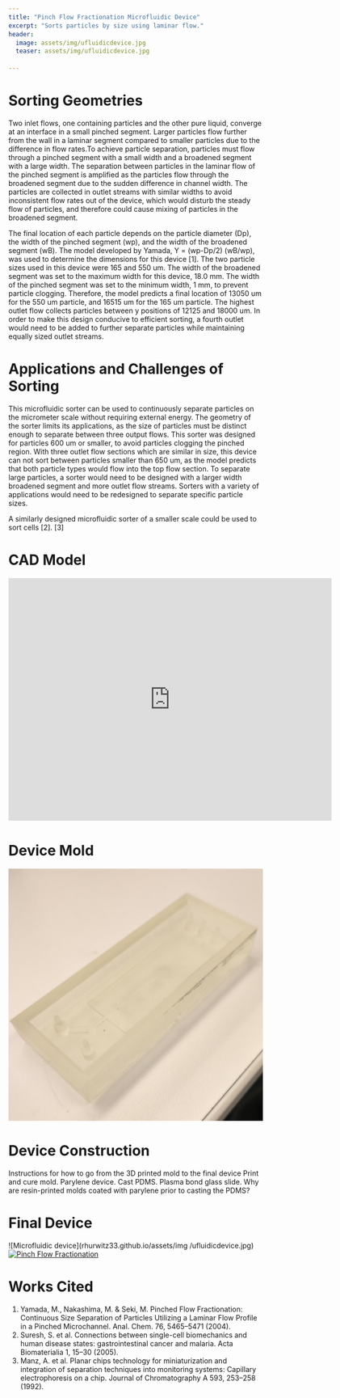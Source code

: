 ```yaml
---
title: "Pinch Flow Fractionation Microfluidic Device"
excerpt: "Sorts particles by size using laminar flow."
header:
  image: assets/img/ufluidicdevice.jpg
  teaser: assets/img/ufluidicdevice.jpg
   
---
```


# Sorting Geometries

Two inlet flows, one containing particles and the other pure liquid, converge at an interface in a small pinched segment. Larger particles flow further from the wall in a laminar segment compared to smaller particles due to the difference in flow rates.To achieve particle separation, particles must flow through a pinched segment with a small width and a broadened segment with a large width. The separation between particles in the laminar flow of the pinched segment is amplified as the particles flow through the broadened segment due to the sudden difference in channel width. The particles are collected in outlet streams with similar widths to avoid inconsistent flow rates out of the device, which would disturb the steady flow of particles, and therefore could cause mixing of particles in the broadened segment. 

The final location of each particle depends on the particle diameter (Dp), the width of the pinched segment (wp), and the width of the broadened segment (wB). The model developed by Yamada, Y = (wp-Dp/2) (wB/wp), was used to determine the dimensions for this device [1]. The two particle sizes used in this device were 165 and 550 um. The width of the broadened segment was set to the maximum width for this device, 18.0 mm. The width of the pinched segment was set to the minimum width, 1 mm, to prevent particle clogging. Therefore, the model predicts a final location of 13050 um for the 550 um particle, and 16515 um for the 165 um particle. The highest outlet flow collects particles between y positions of 12125 and 18000 um. In order to make this design conducive to efficient sorting, a fourth outlet would need to be added to further separate particles while maintaining equally sized outlet streams.  

# Applications and Challenges of Sorting

This microfluidic sorter can be used to continuously separate particles on the micrometer scale without requiring external energy. The geometry of the sorter limits its applications, as the size of particles must be distinct enough to separate between three output flows. This sorter was designed for particles 600 um or smaller, to avoid particles clogging the pinched region. With three outlet flow sections which are similar in size, this device can not sort between particles smaller than 650 um, as the model predicts that both particle types would flow into the top flow section. To separate large particles, a sorter would need to be designed with a larger width broadened segment and more outlet flow streams. Sorters with a variety of applications would need to be redesigned to separate specific particle sizes. 

A similarly designed microfluidic sorter of a smaller scale could be used to sort cells [2]. [3]   



# CAD Model
<iframe src="https://vanderbilt643.autodesk360.com/shares/public/SH286ddQT78850c0d8a47b8a186735a857aa?mode=embed" width="640" height="480" allowfullscreen="true" webkitallowfullscreen="true" mozallowfullscreen="true"  frameborder="0"></iframe>

# Device Mold
![Microfluidic device resin mold](assets/img/ufluidicmold1.jpg)

# Device Construction
Instructions for how to go from the 3D printed mold to the final device
Print and cure mold. 
Parylene device. 
Cast PDMS. 
Plasma bond glass slide. 
Why are resin-printed molds coated with parylene prior to casting the 
PDMS? 

# Final Device
![Microfluidic device](rhurwitz33.github.io/assets/img
/ufluidicdevice.jpg)
[![Pinch Flow Fractionation](https://img.youtube.com/vi/--6JoKgJHCo/0.jpg)](https://www.youtube.com/watch?v=--6JoKgJHCo)

# Works Cited
1. Yamada, M., Nakashima, M. & Seki, M. Pinched Flow Fractionation:  Continuous Size Separation of Particles Utilizing a Laminar Flow Profile in a Pinched Microchannel. Anal. Chem. 76, 5465–5471 (2004).
2. Suresh, S. et al. Connections between single-cell biomechanics and human disease states: gastrointestinal cancer and malaria. Acta Biomaterialia 1, 15–30 (2005).
3. Manz, A. et al. Planar chips technology for miniaturization and integration of separation techniques into monitoring systems: Capillary electrophoresis on a chip. Journal of Chromatography A 593, 253–258 (1992).


